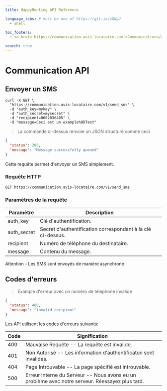 ```yaml
---
title: HappyRenting API Reference

language_tabs: # must be one of https://git.io/vQNgJ
  - shell

toc_footers:
  - <a href='https://communication.avis-locataire.com'>Communication</a>

search: true
---
```


# Communication API

## Envoyer un SMS

```shell
curl -X GET \
  "https://communication.avis-locataire.com/v1/send_sms" \
  -d "auth_key=mykey" \
  -d "auth_secret=mysecret" \
  -d "recipient=0602030405" \
  -d "message=Ceci est un example%0DTest"
```

> La commande ci-dessus renvoie un JSON structuré comme ceci

```json
{
  "status": 200,
  "message": "Message successfully queued"
}
```

Cette requête permet d'envoyer un SMS simplement.

### Requête HTTP

`GET https://communication.avis-locataire.com/v1/send_sms`

### Paramètres de la requête

Paramètre | Description
--------- | -----------
auth_key | Clé d'authentification.
auth_secret | Secret d'authentification correspondant à la clé ci-dessus.
recipient | Numéro de téléphone du destinataire.
message | Contenu du message.

<aside class="warning">
Attention - Les SMS sont envoyés de manière asynchrone
</aside>

## Codes d'erreurs

> Example d'erreur avec un numéro de télephone invalide

```json
{
  "status": 400,
  "message": "invalid recipient"
}
```

Les API utilisent les codes d'erreurs suivants:

Code | Signification
---------- | -------
400 | Mauvaise Requête -- La requête est invalide.
401 | Non Autorisé -- Les information d'authentificaton sont invalides.
404 | Page Introuvable -- La page spécifié est introuvable.
500 | Erreur Interne du Serveur -- Nous avons eu un problème avec notre serveur. Réessayez plus tard.
